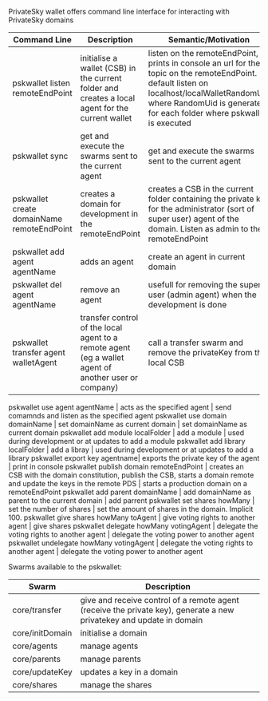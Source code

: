 PrivateSky wallet offers command line interface for interacting with PrivateSky domains


Command Line| Description| Semantic/Motivation 
----------------------------------------- | ---------------------------------------- | -------------------------------------------- 
pskwallet listen remoteEndPoint | initialise a wallet (CSB) in the current folder and  creates a local agent for the current wallet| listen on the remoteEndPoint, prints in console an url for the topic on the remoteEndPoint. By default listen on localhost/localWalletRandomUid where RandomUid is generated for each folder where pskwallet is executed
pskwallet sync | get and execute the swarms sent to the current agent  | get and execute the swarms sent to the current agent
pskwallet create domainName  remoteEndPoint | creates a domain for development in the remoteEndPoint | creates a  CSB in the current folder containing the private key for the administrator (sort of super user) agent of the domain. Listen as admin to the remoteEndPoint
pskwallet add agent agentName | adds an agent | create an agent in current domain
pskwallet del agent agentName| remove an agent | usefull for removing the super user (admin agent) when the development is done
pskwallet transfer agent walletAgent| transfer control of the local agent to a remote agent (eg a wallet agent of another user or company) | call a transfer swarm and remove the privateKey from the local CSB

pskwallet use agent agentName | acts as the specified agent | send comamnds and listen as the specified agent
pskwallet use domain domainName | set domainName as current domain | set domainName as current domain
pskwallet add module localFolder | add a module  | used during development or at updates to add a module
pskwallet add library localFolder | add a libray  | used during development or at updates to add a library
pskwallet export key agentname| exports the private key of the agent  | print in console
pskwallet publish domain remoteEndPoint | creates an CSB with the domain constitution, publish the CSB, starts a domain remote and update the keys in the remote PDS  | starts a production  domain on a remoteEndPoint
pskwallet add parent domainName  | add domainName as parent to the current domain | add parrent
pskwallet set shares howMany  | set the number of shares | set the amount of shares in the domain. Implicit 100.
pskwallet give shares howMany toAgent   | give voting rights to another agent | give shares
pskwallet delegate howMany votingAgent | delegate the voting rights to another agent | delegate the voting power to another agent
pskwallet undelegate howMany votingAgent | delegate the voting rights to another agent | delegate the voting power to another agent



Swarms available to the pskwallet:

Swarm | Description
------------------------ | ------------------------------------------------------
core/transfer            | give and receive control of a remote agent (receive the private key), generate a new privatekey and update in domain 
core/initDomain          | initialise a domain
core/agents              | manage agents
core/parents             | manage parents
core/updateKey           | updates a key in a domain
core/shares              | manage the shares

